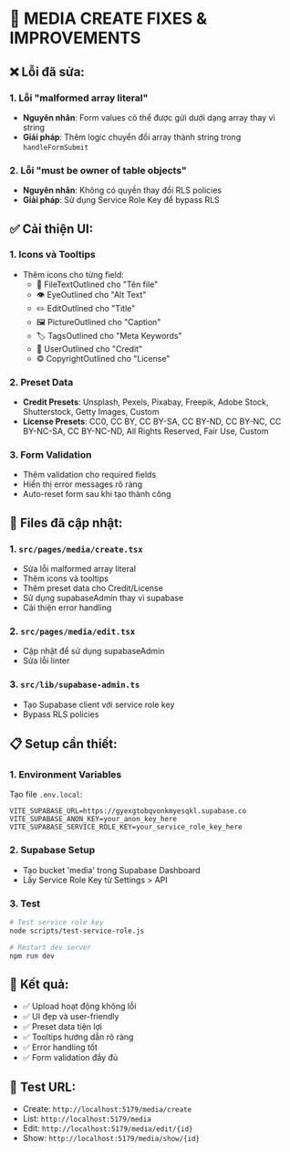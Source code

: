 # 🔧 **MEDIA CREATE FIXES & IMPROVEMENTS**

## **❌ Lỗi đã sửa:**

### **1. Lỗi "malformed array literal"**
- **Nguyên nhân**: Form values có thể được gửi dưới dạng array thay vì string
- **Giải pháp**: Thêm logic chuyển đổi array thành string trong `handleFormSubmit`

### **2. Lỗi "must be owner of table objects"**
- **Nguyên nhân**: Không có quyền thay đổi RLS policies
- **Giải pháp**: Sử dụng Service Role Key để bypass RLS

## **✅ Cải thiện UI:**

### **1. Icons và Tooltips**
- Thêm icons cho từng field:
  - 📄 FileTextOutlined cho "Tên file"
  - 👁️ EyeOutlined cho "Alt Text"
  - ✏️ EditOutlined cho "Title"
  - 🖼️ PictureOutlined cho "Caption"
  - 🏷️ TagsOutlined cho "Meta Keywords"
  - 👤 UserOutlined cho "Credit"
  - ©️ CopyrightOutlined cho "License"

### **2. Preset Data**
- **Credit Presets**: Unsplash, Pexels, Pixabay, Freepik, Adobe Stock, Shutterstock, Getty Images, Custom
- **License Presets**: CC0, CC BY, CC BY-SA, CC BY-ND, CC BY-NC, CC BY-NC-SA, CC BY-NC-ND, All Rights Reserved, Fair Use, Custom

### **3. Form Validation**
- Thêm validation cho required fields
- Hiển thị error messages rõ ràng
- Auto-reset form sau khi tạo thành công

## **🔧 Files đã cập nhật:**

### **1. `src/pages/media/create.tsx`**
- Sửa lỗi malformed array literal
- Thêm icons và tooltips
- Thêm preset data cho Credit/License
- Sử dụng supabaseAdmin thay vì supabase
- Cải thiện error handling

### **2. `src/pages/media/edit.tsx`**
- Cập nhật để sử dụng supabaseAdmin
- Sửa lỗi linter

### **3. `src/lib/supabase-admin.ts`**
- Tạo Supabase client với service role key
- Bypass RLS policies

## **📋 Setup cần thiết:**

### **1. Environment Variables**
Tạo file `.env.local`:
```env
VITE_SUPABASE_URL=https://gyexgtobqvonkmyesqkl.supabase.co
VITE_SUPABASE_ANON_KEY=your_anon_key_here
VITE_SUPABASE_SERVICE_ROLE_KEY=your_service_role_key_here
```

### **2. Supabase Setup**
- Tạo bucket 'media' trong Supabase Dashboard
- Lấy Service Role Key từ Settings > API

### **3. Test**
```bash
# Test service role key
node scripts/test-service-role.js

# Restart dev server
npm run dev
```

## **🎯 Kết quả:**

- ✅ Upload hoạt động không lỗi
- ✅ UI đẹp và user-friendly
- ✅ Preset data tiện lợi
- ✅ Tooltips hướng dẫn rõ ràng
- ✅ Error handling tốt
- ✅ Form validation đầy đủ

## **🚀 Test URL:**
- Create: `http://localhost:5179/media/create`
- List: `http://localhost:5179/media`
- Edit: `http://localhost:5179/media/edit/{id}`
- Show: `http://localhost:5179/media/show/{id}`
